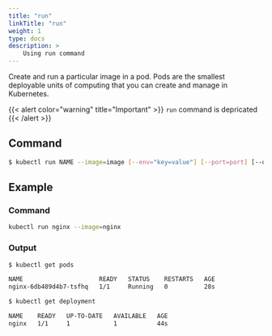 ```yaml
---
title: "run"
linkTitle: "run"
weight: 1
type: docs
description: >
    Using run command
---
```


Create and run a particular image in a pod. Pods are the smallest deployable units of computing that you can create and manage in Kubernetes.

{{< alert color="warning" title="Important" >}}
`run` command is depricated
{{< /alert >}}

## Command
```bash
$ kubectl run NAME --image=image [--env="key=value"] [--port=port] [--dry-run=server|client] [--overrides=inline-json] [--command] -- [COMMAND] [args...]
```

## Example

### Command
```bash
kubectl run nginx --image=nginx
```

### Output
```bash
$ kubectl get pods

NAME                     READY   STATUS    RESTARTS   AGE
nginx-6db489d4b7-tsfhq   1/1     Running   0          28s

$ kubectl get deployment

NAME    READY   UP-TO-DATE   AVAILABLE   AGE
nginx   1/1     1            1           44s
```